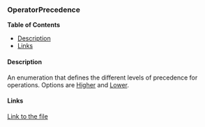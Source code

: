 ### OperatorPrecedence

**Table of Contents**
- [Description](#description)
- [Links](#links)

#### Description

An enumeration that defines the different levels of precedence for operations. Options are [Higher](/api/ExpressionEvaluatorForDotNet.OperatorPrecedence.html#ExpressionEvaluatorForDotNet_OperatorPrecedence_Higher) and [Lower](/api/ExpressionEvaluatorForDotNet.OperatorPrecedence.html#ExpressionEvaluatorForDotNet_OperatorPrecedence_Lower).

#### Links

[Link to the file](/api/ExpressionEvaluatorForDotNet.OperatorPrecedence.html)